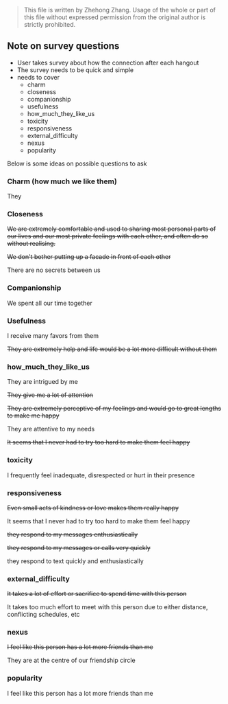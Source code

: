 > This file is written by Zhehong Zhang. 
> Usage of the whole or part of this file without expressed permission from the original author is strictly prohibited.

## Note on survey questions

- User takes survey about how the connection after each hangout 
- The survey needs to be quick and simple
- needs to cover 
  - charm
  - closeness
  - companionship
  - usefulness 
  - how_much_they_like_us
  - toxicity
  - responsiveness
  - external_difficulty
  - nexus
  - popularity

Below is some ideas on possible questions to ask

### Charm (how much we like them)

They 

### Closeness

~~We are extremely comfortable and used to sharing most personal parts of our lives and our most private feelings with each other, and often 
do so without realising.~~

~~We don't bother putting up a facade in front of each other~~

There are no secrets between us

### Companionship

We spent all our time together

### Usefulness

I receive many favors from them

~~They are extremely help and life would be a lot more difficult without them~~

### how_much_they_like_us

They are intrigued by me

~~They give me a lot of attention~~

~~They are extremely perceptive of my feelings and would go to great lengths to make me happy~~

They are attentive to my needs

~~It seems that I never had to try too hard to make them feel happy~~

### toxicity

I frequently feel inadequate, disrespected or hurt in their presence

### responsiveness

~~Even small acts of kindness or love makes them really happy~~

It seems that I never had to try too hard to make them feel happy

~~they respond to my messages enthusiastically~~

~~they respond to my messages or calls very quickly~~

they respond to text quickly and enthusiastically

### external_difficulty

~~It takes a lot of effort or sacrifice to spend time with this person~~

It takes too much effort to meet with this person due to either distance, conflicting schedules, etc

### nexus

~~I feel like this person has a lot more friends than me~~

They are at the centre of our friendship circle

### popularity

I feel like this person has a lot more friends than me

